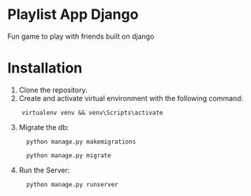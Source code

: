 # Playlist App Django
 Fun game to play with friends built on django


# Installation
 1. Clone the repository.
 2. Create and activate virtual environment with the following command:
 ```
     virtualenv venv && venv\Scripts\activate
```
    
 3. Migrate the db:
    ```
      python manage.py makemigrations
    ```
    ```
      python manage.py migrate
    ```
 4. Run the Server:
    ```
      python manage.py runserver
    ```
